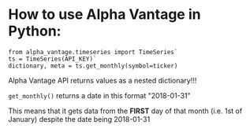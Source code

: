 # How to use Alpha Vantage in Python:  

```
from alpha_vantage.timeseries import TimeSeries`  
ts = TimeSeries(API_KEY)`  
dictionary, meta = ts.get_monthly(symbol=ticker)
```  

Alpha Vantage API returns values as a nested dictionary!!!

`get_monthly()` returns a date in this format "2018-01-31"

This means that it gets data from the **FIRST** day of that month (i.e. 1st of January) despite the date being 2018-01-31


